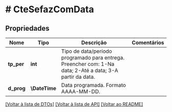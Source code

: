 # # CteSefazComData

## Propriedades

Nome | Tipo | Descrição | Comentários
------------ | ------------- | ------------- | -------------
**tp_per** | **int** | Tipo de data/período programado para entrega.  Preencher com:                    1-Na data;                    2-Até a data;                    3-A partir da data. |
**d_prog** | **\DateTime** | Data programada.  Formato AAAA-MM-DD. |

[[Voltar à lista de DTOs]](../../README.md#models) [[Voltar à lista de API]](../../README.md#endpoints) [[Voltar ao README]](../../README.md)
